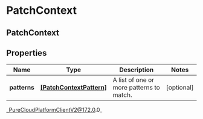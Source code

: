 # PatchContext

## PatchContext

## Properties

|Name | Type | Description | Notes|
|------------ | ------------- | ------------- | -------------|
| **patterns** | [**[PatchContextPattern]**]([PatchContextPattern]) | A list of one or more patterns to match. | [optional] |



_PureCloudPlatformClientV2@172.0.0_
